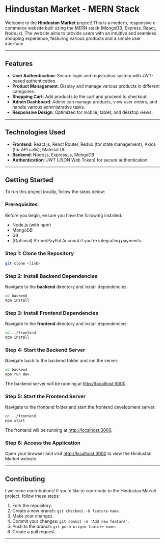 # Hindustan Market - MERN Stack

Welcome to the **Hindustan Market** project! This is a modern, responsive e-commerce website built using the MERN stack (MongoDB, Express, React, Node.js). The website aims to provide users with an intuitive and seamless shopping experience, featuring various products and a simple user interface.

---

## Features

- **User Authentication**: Secure login and registration system with JWT-based authentication.
- **Product Management**: Display and manage various products in different categories.
- **Shopping Cart**: Add products to the cart and proceed to checkout.
- **Admin Dashboard**: Admin can manage products, view user orders, and handle various administrative tasks.
- **Responsive Design**: Optimized for mobile, tablet, and desktop views.

---

## Technologies Used

- **Frontend**: React.js, React Router, Redux (for state management), Axios (for API calls), Material UI.
- **Backend**: Node.js, Express.js, MongoDB.
- **Authentication**: JWT (JSON Web Token) for secure authentication.

---

## Getting Started

To run this project locally, follow the steps below:

### Prerequisites

Before you begin, ensure you have the following installed:

- Node.js (with npm)
- MongoDB
- Git
- (Optional) Stripe/PayPal Account if you're integrating payments.

### Step 1: Clone the Repository

```bash
git clone <link>
```

### Step 2: Install Backend Dependencies

Navigate to the **backend** directory and install dependencies:

```bash
cd backend
npm install
```

### Step 3: Install Frontend Dependencies

Navigate to the **frontend** directory and install dependencies:

```bash
cd ../frontend
npm install

```

### Step 4: Start the Backend Server

Navigate back to the backend folder and run the server:

```bash
cd backend
npm run dev
```

The backend server will be running at [http://localhost:5000](http://localhost:5000).

### Step 5: Start the Frontend Server

Navigate to the frontend folder and start the frontend development server:

```bash
cd ../frontend
npm start
```

The frontend will be running at [http://localhost:3000](http://localhost:3000).

### Step 6: Access the Application

Open your browser and visit [http://localhost:3000](http://localhost:3000) to view the Hindustan Market website.


---

## Contributing

I welcome contributions! If you'd like to contribute to the Hindustan Market project, follow these steps:

1. Fork the repository.
2. Create a new branch: `git checkout -b feature-name`.
3. Make your changes.
4. Commit your changes: `git commit -m 'Add new feature'`.
5. Push to the branch: `git push origin feature-name`.
6. Create a pull request.

---
